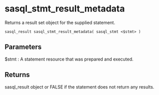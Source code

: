 <!-- loio3be0d0006c5f1014b335ca9e3283e164 -->

# sasql\_stmt\_result\_metadata

Returns a result set object for the supplied statement.



```
sasql_result sasql_stmt_result_metadata( sasql_stmt <$stmt> )
```



## Parameters

$stmt
:   A statement resource that was prepared and executed.



## Returns

sasql\_result object or FALSE if the statement does not return any results.

